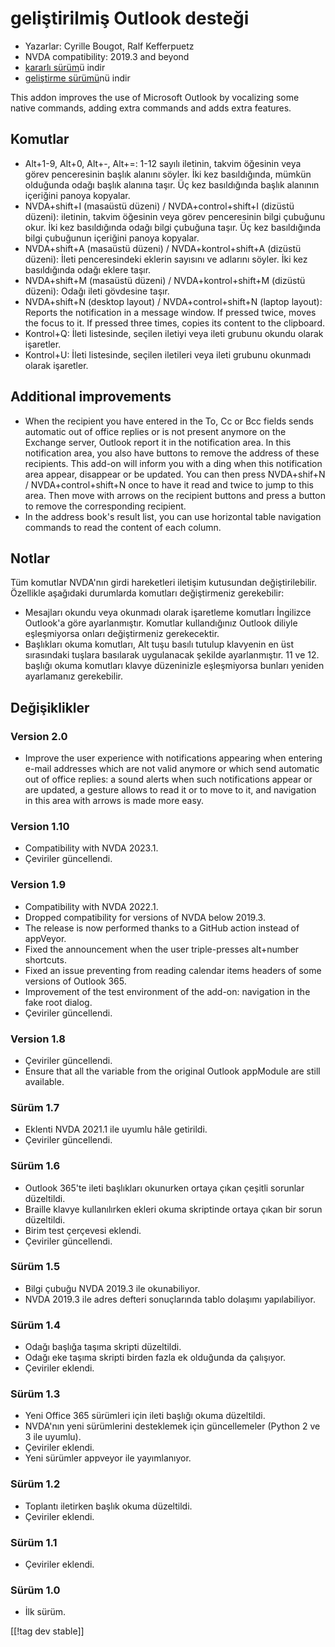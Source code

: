 # geliştirilmiş Outlook desteği #

* Yazarlar: Cyrille Bougot, Ralf Kefferpuetz
* NVDA compatibility: 2019.3 and beyond
* [kararlı sürüm][1]ü indir
* [geliştirme sürümü][2]nü indir

This addon improves the use of Microsoft Outlook by vocalizing some native
commands, adding extra commands and adds extra features.

## Komutlar

* Alt+1-9, Alt+0, Alt+-, Alt+=: 1-12 sayılı iletinin, takvim öğesinin veya
  görev penceresinin başlık alanını söyler. İki kez basıldığında, mümkün
  olduğunda odağı  başlık alanına taşır. Üç kez basıldığında başlık alanının
  içeriğini panoya kopyalar.
* NVDA+shift+I (masaüstü düzeni) / NVDA+control+shift+I (dizüstü düzeni):
  iletinin, takvim öğesinin veya görev penceresinin bilgi çubuğunu okur. İki
  kez basıldığında odağı bilgi çubuğuna taşır. Üç kez basıldığında bilgi
  çubuğunun içeriğini panoya kopyalar.
* NVDA+shift+A (masaüstü düzeni) / NVDA+kontrol+shift+A (dizüstü düzeni):
  İleti penceresindeki eklerin sayısını ve adlarını söyler. İki kez
  basıldığında odağı eklere taşır.
* NVDA+shift+M (masaüstü düzeni) / NVDA+kontrol+shift+M (dizüstü düzeni):
  Odağı ileti gövdesine taşır.
* NVDA+shift+N (desktop layout) / NVDA+control+shift+N (laptop layout):
  Reports the notification in a message window. If pressed twice, moves the
  focus to it. If pressed three times, copies its content to the clipboard.
* Kontrol+Q: İleti listesinde, seçilen iletiyi veya ileti grubunu okundu
  olarak işaretler.
* Kontrol+U: İleti listesinde, seçilen iletileri veya ileti grubunu okunmadı
  olarak işaretler.

## Additional improvements

* When the recipient you have entered in the To, Cc or Bcc fields sends
  automatic out of office replies or is not present anymore on the Exchange
  server, Outlook report it in the notification area. In this notification
  area, you also have buttons to remove the address of these recipients.
  This add-on will inform you with a ding when this notification area
  appear, disappear or be updated. You can then press NVDA+shif+N /
  NVDA+control+shift+N once to have it read and twice to jump to this
  area. Then move with arrows on the recipient buttons and press a button to
  remove the corresponding recipient.
* In the address book's result list, you can use horizontal table navigation
  commands to read the content of each column.
  
## Notlar

Tüm komutlar NVDA'nın girdi hareketleri iletişim kutusundan
değiştirilebilir. Özellikle aşağıdaki durumlarda komutları değiştirmeniz
gerekebilir:

* Mesajları okundu veya okunmadı olarak işaretleme komutları İngilizce
  Outlook'a göre ayarlanmıştır. Komutlar kullandığınız Outlook diliyle
  eşleşmiyorsa onları değiştirmeniz gerekecektir.
* Başlıkları okuma komutları, Alt tuşu basılı tutulup klavyenin en üst
  sırasındaki tuşlara basılarak uygulanacak şekilde ayarlanmıştır. 11 ve
  12. başlığı okuma komutları klavye düzeninizle eşleşmiyorsa bunları
  yeniden ayarlamanız gerekebilir.

## Değişiklikler

### Version 2.0

* Improve the user experience with notifications appearing when entering
  e-mail addresses which are not valid anymore or which send automatic out
  of office replies: a sound alerts when such notifications appear or are
  updated, a gesture allows to read it or to move to it, and navigation in
  this area with arrows is made more easy.

### Version 1.10

* Compatibility with NVDA 2023.1.
* Çeviriler güncellendi.

### Version 1.9

* Compatibility with NVDA 2022.1.
* Dropped compatibility for versions of NVDA below 2019.3.
* The release is now performed thanks to a GitHub action instead of
  appVeyor.
* Fixed the announcement when the user triple-presses alt+number shortcuts.
* Fixed an issue preventing from reading calendar items headers of some
  versions of Outlook 365.
* Improvement of the test environment of the add-on: navigation in the fake
  root dialog.
* Çeviriler güncellendi.

### Version 1.8

* Çeviriler güncellendi.
* Ensure that all the variable from the original Outlook appModule are still
  available.

### Sürüm 1.7

* Eklenti NVDA 2021.1 ile uyumlu hâle getirildi.
* Çeviriler güncellendi.

### Sürüm 1.6

* Outlook 365'te ileti başlıkları okunurken ortaya çıkan çeşitli sorunlar
  düzeltildi.
* Braille klavye kullanılırken ekleri okuma skriptinde ortaya çıkan bir
  sorun düzeltildi.
* Birim test çerçevesi eklendi.
* Çeviriler güncellendi.

### Sürüm 1.5

* Bilgi çubuğu NVDA 2019.3 ile okunabiliyor.
* NVDA 2019.3 ile adres defteri sonuçlarında tablo dolaşımı yapılabiliyor.

### Sürüm 1.4

* Odağı başlığa taşıma skripti düzeltildi.
* Odağı eke taşıma skripti birden fazla ek olduğunda da çalışıyor.
* Çeviriler eklendi.

### Sürüm 1.3

* Yeni Office 365 sürümleri için ileti başlığı okuma düzeltildi.
* NVDA'nın yeni sürümlerini desteklemek için güncellemeler (Python 2 ve 3
  ile uyumlu).
* Çeviriler eklendi.
* Yeni sürümler appveyor ile yayımlanıyor.

### Sürüm 1.2

* Toplantı iletirken başlık okuma düzeltildi.
* Çeviriler eklendi.

### Sürüm 1.1

* Çeviriler eklendi.

### Sürüm 1.0

* İlk sürüm.

[[!tag dev stable]]

[1]: https://addons.nvda-project.org/files/get.php?file=outlookextended

[2]: https://addons.nvda-project.org/files/get.php?file=outlookextended-dev
